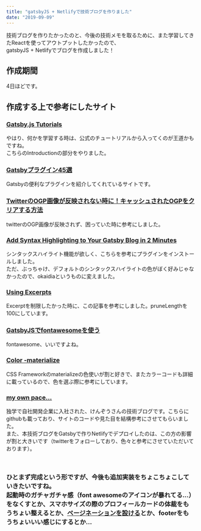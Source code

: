 ```yaml
---
title: "gatsbyJS + Netlifyで技術ブログを作りました"
date: "2019-09-09"
---
```


技術ブログを作りたかったのと、今後の技術メモを取るために、また学習してきたReactを使ってアウトプットしたかったので、<br/>gatsbyJS + Netlifyでブログを作成しました！

## 作成期間

4日ほどです。

## 作成する上で参考にしたサイト

### [Gatsby.js Tutorials](https://www.gatsbyjs.org/tutorial/)

やはり、何かを学習する時は、公式のチュートリアルから入ってくのが王道かもですね。
<br />
こちらのIntroductionの部分をやりました。

### [Gatsbyプラグイン45選](https://takumon.github.io/gatsby-starter-qiita/f18d04ac-9b1a-5ac8-8d43-8aa3d8f746a7/)

Gatsbyの便利なプラグインを紹介してくれているサイトです。

### [TwitterのOGP画像が反映されない時に！キャッシュされたOGPをクリアする方法](https://ichicoro.jp/it_web/twitter/tw_reset_ogp_cache/)

twitterのOGP画像が反映されず、困っていた時に参考にしました。

### [Add Syntax Highlighting to Your Gatsby Blog in 2 Minutes](https://www.garysnotebook.com/20190409_1)

シンタックスハイライト機能が欲しく、こちらを参考にプラグインをインストールしました。<br/>
ただ、ぶっちゃけ、デフォルトのシンタックスハイライトの色がぼく好みじゃなかったので、okaidiaというものに変えました。

### [Using Excerpts](https://using-remark.gatsbyjs.org/excerpts/)
Excerptを制限したかった時に、この記事を参考にしました。pruneLengthを100にしています。

### [GatsbyJSでfontawesomeを使う](https://www.corylog.com/gatsby/gatsby014/)
fontawesome、いいですよね。

### [Color -materialize](https://materializecss.com/color.html)
CSS Frameworkのmaterializeの色使いが割と好きで、またカラーコードも詳細に載っているので、色を選ぶ際に参考にしています。

### [my own pace...](https://myownpace.netlify.com/)
独学で自社開発企業に入社された、けんぞうさんの技術ブログです。こちらにgithubも載っており、サイトのコードや見た目を結構参考にさせてもらいました。
<br />
また、本技術ブログをGatsbyで作りNetlifyでデプロイしたのは、この方の影響が割と大きいです（twitterをフォローしており、色々と参考にさせていただいております）。

<br/>

### ひとまず完成という形ですが、今後も追加実装をちょこちょこしていきたいですね。<br/>起動時のガチャガチャ感（font awesomeのアイコンが暴れてる…）をなくすとか、スマホサイズの際のプロフィールカードの体裁をもうちょい整えるとか、[ページネーションを設ける](https://www.gatsbyjs.org/docs/adding-pagination/#adding-pagination)とか、footerをもうちょいいい感じにするとか…
